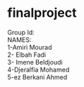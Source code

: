 # finalproject
Group Id: <br>
NAMES:<br>
1-Amiri Mourad<br>
2- Elbah Fadi <br>
3- Imene Beldjoudi<br>
4-Djeralfia Mohamed<br>
5-ez Berkani Ahmed<br>
